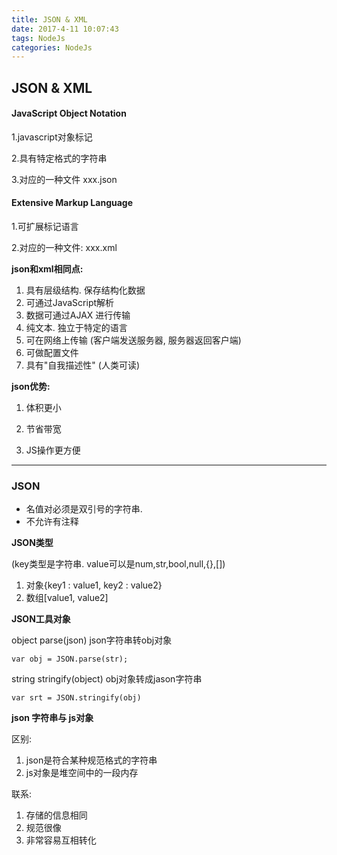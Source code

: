 ```yaml
---
title: JSON & XML
date: 2017-4-11 10:07:43
tags: NodeJs
categories: NodeJs
---
```



## JSON & XML

#### JavaScript Object Notation

1.javascript对象标记

2.具有特定格式的字符串

3.对应的一种文件  xxx.json


#### Extensive Markup Language

1.可扩展标记语言

2.对应的一种文件: xxx.xml


**json和xml相同点:**

1. 具有层级结构. 保存结构化数据
2. 可通过JavaScript解析
3. 数据可通过AJAX 进行传输
4. 纯文本. 独立于特定的语言
5. 可在网络上传输 (客户端发送服务器, 服务器返回客户端)
6. 可做配置文件
7. 具有"自我描述性" (人类可读)

**json优势:**

1. 体积更小

2. 节省带宽

3. JS操作更方便


----------

### JSON
- 名值对必须是双引号的字符串. 
- 不允许有注释

**JSON类型**

(key类型是字符串. value可以是num,str,bool,null,{},[])

1. 对象{key1 : value1, key2 : value2}
2. 数组[value1, value2] 

**JSON工具对象**

object parse(json)   json字符串转obj对象

	var obj = JSON.parse(str);

string stringify(object)  obj对象转成jason字符串

	var srt = JSON.stringify(obj)


**json 字符串与 js对象**

区别:

1. json是符合某种规范格式的字符串
2. js对象是堆空间中的一段内存

联系:

1. 存储的信息相同
2. 规范很像
3. 非常容易互相转化
